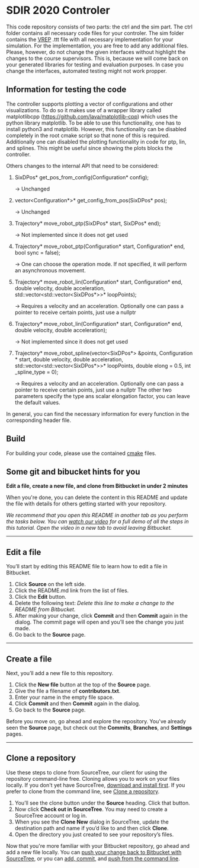 # SDIR 2020 Controler
This code repository consists of two parts: the ctrl and the sim part. The ctrl folder contains all necessary code files for your controler. The sim folder contains the [VREP](https://www.coppeliarobotics.com/) .ttt file with all necessary implementation for your simulation.
For the implementation, you are free to add any additional files. Please, however, do not change the given interfaces without highlight the changes to the course supervisors. This is, because we will come back on your generated libraries for testing and evaluation purposes. In case you change the interfaces, automated testing might not work propper.

## Information for testing the code

The controller supports plotting a vector of configurations and other visualizations. To do so it makes use of a
wrapper library called matplotlibcpp (https://github.com/lava/matplotlib-cpp) which uses the python library
matplotlib. To be able to use this functionality, one has to install python3 and matplotlib. However, this
functionality can be disabled completely in the root cmake script so that none of this is required. Additionally
one can disabled the plotting functionality in code for ptp, lin, and splines. This might be useful since
showing the plots blocks the controller.

Others changes to the internal API that need to be considered:

1. SixDPos* get_pos_from_config(Configuration* config);
   
   -> Unchanged
   

2. vector<Configuration*>* get_config_from_pos(SixDPos* pos);
   
   -> Unchanged
   

3. Trajectory* move_robot_ptp(SixDPos* start, SixDPos* end);
   
    -> Not implemented since it does not get used
   

4. Trajectory* move_robot_ptp(Configuration* start, Configuration* end, bool sync = false);
   
    -> One can choose the operation mode. If not specified, it will perform an asynchronous movement.
   

5. Trajectory* move_robot_lin(Configuration* start, Configuration* end, double velocity, double acceleration, std::vector<std::vector<SixDPos*>>* loopPoints);

   -> Requires a velocity and an acceleration. Optionally one can pass a pointer to receive certain points, just use a nullptr
   

6. Trajectory* move_robot_lin(Configuration* start, Configuration* end, double velocity, double acceleration);

   -> Not implemented since it does not get used
   

7. Trajectory* move_robot_spline(vector<SixDPos*> &points, Configuration * start, double velocity, double acceleration, std::vector<std::vector<SixDPos*>>* loopPoints, double elong = 0.5, int _spline_type = 0);

    -> Requires a velocity and an acceleration. Optionally one can pass a pointer to receive certain points, just use a nullptr
       The other two parameters specify the type ans scalar elongation factor, you can leave the default values.


In general, you can find the necessary information for every function in the corresponding header file.

## Build
For building your code, please use the contained [cmake](https://cmake.org/) files.


## Some git and bibucket hints for you

**Edit a file, create a new file, and clone from Bitbucket in under 2 minutes**

When you're done, you can delete the content in this README and update the file with details for others getting started with your repository.

*We recommend that you open this README in another tab as you perform the tasks below. You can [watch our video](https://youtu.be/0ocf7u76WSo) for a full demo of all the steps in this tutorial. Open the video in a new tab to avoid leaving Bitbucket.*

---

## Edit a file

You’ll start by editing this README file to learn how to edit a file in Bitbucket.

1. Click **Source** on the left side.
2. Click the README.md link from the list of files.
3. Click the **Edit** button.
4. Delete the following text: *Delete this line to make a change to the README from Bitbucket.*
5. After making your change, click **Commit** and then **Commit** again in the dialog. The commit page will open and you’ll see the change you just made.
6. Go back to the **Source** page.

---

## Create a file

Next, you’ll add a new file to this repository.

1. Click the **New file** button at the top of the **Source** page.
2. Give the file a filename of **contributors.txt**.
3. Enter your name in the empty file space.
4. Click **Commit** and then **Commit** again in the dialog.
5. Go back to the **Source** page.

Before you move on, go ahead and explore the repository. You've already seen the **Source** page, but check out the **Commits**, **Branches**, and **Settings** pages.

---

## Clone a repository

Use these steps to clone from SourceTree, our client for using the repository command-line free. Cloning allows you to work on your files locally. If you don't yet have SourceTree, [download and install first](https://www.sourcetreeapp.com/). If you prefer to clone from the command line, see [Clone a repository](https://confluence.atlassian.com/x/4whODQ).

1. You’ll see the clone button under the **Source** heading. Click that button.
2. Now click **Check out in SourceTree**. You may need to create a SourceTree account or log in.
3. When you see the **Clone New** dialog in SourceTree, update the destination path and name if you’d like to and then click **Clone**.
4. Open the directory you just created to see your repository’s files.

Now that you're more familiar with your Bitbucket repository, go ahead and add a new file locally. You can [push your change back to Bitbucket with SourceTree](https://confluence.atlassian.com/x/iqyBMg), or you can [add, commit,](https://confluence.atlassian.com/x/8QhODQ) and [push from the command line](https://confluence.atlassian.com/x/NQ0zDQ).
